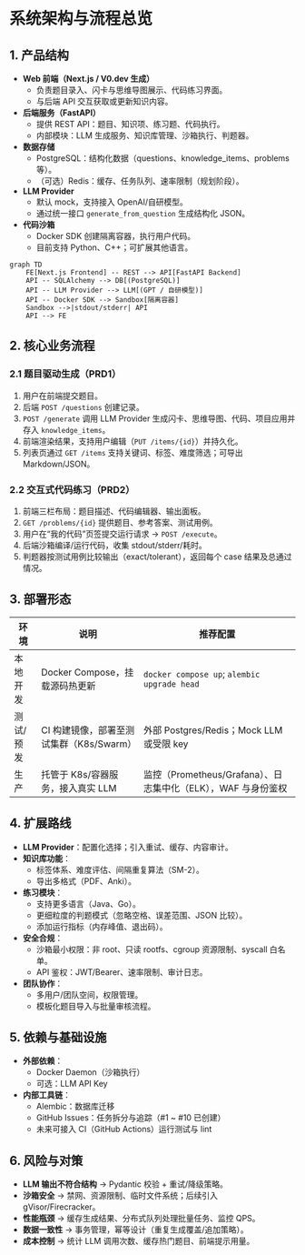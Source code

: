 # 系统架构与流程总览

## 1. 产品结构
- **Web 前端（Next.js / V0.dev 生成）**
  - 负责题目录入、闪卡与思维导图展示、代码练习界面。
  - 与后端 API 交互获取或更新知识内容。
- **后端服务（FastAPI）**
  - 提供 REST API：题目、知识项、练习题、代码执行。
  - 内部模块：LLM 生成服务、知识库管理、沙箱执行、判题器。
- **数据存储**
  - PostgreSQL：结构化数据（questions、knowledge_items、problems 等）。
  - （可选）Redis：缓存、任务队列、速率限制（规划阶段）。
- **LLM Provider**
  - 默认 mock，支持接入 OpenAI/自研模型。
  - 通过统一接口 `generate_from_question` 生成结构化 JSON。
- **代码沙箱**
  - Docker SDK 创建隔离容器，执行用户代码。
  - 目前支持 Python、C++；可扩展其他语言。

```mermaid
graph TD
    FE[Next.js Frontend] -- REST --> API[FastAPI Backend]
    API -- SQLAlchemy --> DB[(PostgreSQL)]
    API -- LLM Provider --> LLM[(GPT / 自研模型)]
    API -- Docker SDK --> Sandbox[隔离容器]
    Sandbox -->|stdout/stderr| API
    API --> FE
```

## 2. 核心业务流程
### 2.1 题目驱动生成（PRD1）
1. 用户在前端提交题目。
2. 后端 `POST /questions` 创建记录。
3. `POST /generate` 调用 LLM Provider 生成闪卡、思维导图、代码、项目应用并存入 `knowledge_items`。
4. 前端渲染结果，支持用户编辑（`PUT /items/{id}`）并持久化。
5. 列表页通过 `GET /items` 支持关键词、标签、难度筛选；可导出 Markdown/JSON。

### 2.2 交互式代码练习（PRD2）
1. 前端三栏布局：题目描述、代码编辑器、输出面板。
2. `GET /problems/{id}` 提供题目、参考答案、测试用例。
3. 用户在“我的代码”页签提交运行请求 → `POST /execute`。
4. 后端沙箱编译/运行代码，收集 stdout/stderr/耗时。
5. 判题器按测试用例比较输出（exact/tolerant），返回每个 case 结果及总通过情况。

## 3. 部署形态
| 环境 | 说明 | 推荐配置 |
|------|------|---------|
| 本地开发 | Docker Compose，挂载源码热更新 | `docker compose up`; `alembic upgrade head` |
| 测试/预发 | CI 构建镜像，部署至测试集群（K8s/Swarm） | 外部 Postgres/Redis；Mock LLM 或受限 key |
| 生产 | 托管于 K8s/容器服务，接入真实 LLM | 监控（Prometheus/Grafana）、日志集中化（ELK），WAF 与身份鉴权 |

## 4. 扩展路线
- **LLM Provider**：配置化选择；引入重试、缓存、内容审计。
- **知识库功能**：
  - 标签体系、难度评估、间隔重复算法（SM-2）。
  - 导出多格式（PDF、Anki）。
- **练习模块**：
  - 支持更多语言（Java、Go）。
  - 更细粒度的判题模式（忽略空格、误差范围、JSON 比较）。
  - 添加运行指标（内存峰值、退出码）。
- **安全合规**：
  - 沙箱最小权限：非 root、只读 rootfs、cgroup 资源限制、syscall 白名单。
  - API 鉴权：JWT/Bearer、速率限制、审计日志。
- **团队协作**：
  - 多用户/团队空间，权限管理。
  - 模板化题目导入与批量审核流程。

## 5. 依赖与基础设施
- **外部依赖**：
  - Docker Daemon（沙箱执行）
  - 可选：LLM API Key
- **内部工具链**：
  - Alembic：数据库迁移
  - GitHub Issues：任务拆分与追踪（#1 ~ #10 已创建）
  - 未来可接入 CI（GitHub Actions）运行测试与 lint

## 6. 风险与对策
- **LLM 输出不符合结构** → Pydantic 校验 + 重试/降级策略。
- **沙箱安全** → 禁网、资源限制、临时文件系统；后续引入 gVisor/Firecracker。
- **性能瓶颈** → 缓存生成结果、分布式队列处理批量任务、监控 QPS。
- **数据一致性** → 事务管理，幂等设计（重复生成覆盖/追加策略）。
- **成本控制** → 统计 LLM 调用次数、缓存热门题目、前端提示用量。

